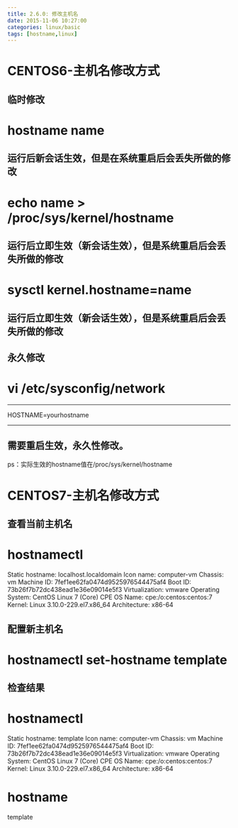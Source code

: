 ```yaml
---
title: 2.6.0: 修改主机名
date: 2015-11-06 10:27:00
categories: linux/basic
tags: [hostname,linux]
---
```


CENTOS6-主机名修改方式
===============================
## 临时修改
# hostname name
## 运行后新会话生效，但是在系统重启后会丢失所做的修改

# echo name > /proc/sys/kernel/hostname
## 运行后立即生效（新会话生效），但是系统重启后会丢失所做的修改

# sysctl kernel.hostname=name
## 运行后立即生效（新会话生效），但是系统重启后会丢失所做的修改

## 永久修改
# vi /etc/sysconfig/network
**************************
HOSTNAME=yourhostname
**************************
## 需要重启生效，永久性修改。

ps：实际生效的hostname值在/proc/sys/kernel/hostname
CENTOS7-主机名修改方式
===============================
## 查看当前主机名
# hostnamectl
   Static hostname: localhost.localdomain
         Icon name: computer-vm
           Chassis: vm
        Machine ID: 7fef1ee62fa0474d9525976544475af4
           Boot ID: 73b26f7b72dc438ead1e36e09014e5f3
    Virtualization: vmware
  Operating System: CentOS Linux 7 (Core)
       CPE OS Name: cpe:/o:centos:centos:7
            Kernel: Linux 3.10.0-229.el7.x86_64
      Architecture: x86-64

## 配置新主机名
# hostnamectl set-hostname template

## 检查结果
# hostnamectl
   Static hostname: template
         Icon name: computer-vm
           Chassis: vm
        Machine ID: 7fef1ee62fa0474d9525976544475af4
           Boot ID: 73b26f7b72dc438ead1e36e09014e5f3
    Virtualization: vmware
  Operating System: CentOS Linux 7 (Core)
       CPE OS Name: cpe:/o:centos:centos:7
            Kernel: Linux 3.10.0-229.el7.x86_64
      Architecture: x86-64
# hostname
template